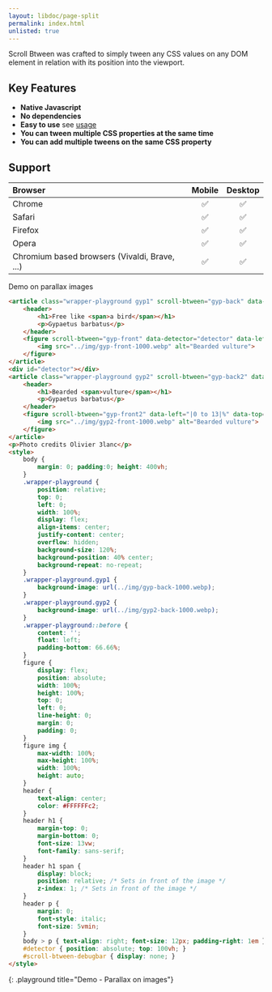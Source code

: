 ```yaml
---
layout: libdoc/page-split
permalink: index.html
unlisted: true
---
```


Scroll Btween was crafted to simply tween any CSS values on any DOM element in relation with its position into the viewport.

## Key Features

* **Native Javascript**
* **No dependencies**
* **Easy to use** see [usage](usage.html)
* **You can tween multiple CSS properties at the same time**
* **You can add multiple tweens on the same CSS property**

## Support

| Browser | Mobile | Desktop |
| :- | :-: | :-: |
| Chrome | ✅ | ✅ |
| Safari | ✅ | ✅ |
| Firefox | ✅  | ✅  |
| Opera | ✅ | ✅ |
| Chromium based browsers (Vivaldi, Brave, ...) | ✅ | ✅ |

Demo on parallax images

```html
<article class="wrapper-playground gyp1" scroll-btween="gyp-back" data-detector="detector" data-background-position="|70 to 30|% center">
    <header>
        <h1>Free like <span>a bird</span></h1>
        <p>Gypaetus barbatus</p>
    </header>
    <figure scroll-btween="gyp-front" data-detector="detector" data-left="|3 to -3|%" data-top="|0 to -20|%">
        <img src="../img/gyp-front-1000.webp" alt="Bearded vulture">
    </figure>
</article>
<div id="detector"></div>
<article class="wrapper-playground gyp2" scroll-btween="gyp-back2" data-background-position="|30 to 70|% center">
    <header>
        <h1>Bearded <span>vulture</span></h1>
        <p>Gypaetus barbatus</p>
    </header>
    <figure scroll-btween="gyp-front2" data-left="|0 to 13|%" data-top="|0 to -5|%">
        <img src="../img/gyp2-front-1000.webp" alt="Bearded vulture">
    </figure>
</article>
<p>Photo credits Olivier 3lanc</p>
<style>
    body {
        margin: 0; padding:0; height: 400vh;
    }
    .wrapper-playground {
        position: relative;
        top: 0;
        left: 0;
        width: 100%;
        display: flex;
        align-items: center;
        justify-content: center;
        overflow: hidden;
        background-size: 120%;
        background-position: 40% center;
        background-repeat: no-repeat;
    }
    .wrapper-playground.gyp1 {
        background-image: url(../img/gyp-back-1000.webp);
    }
    .wrapper-playground.gyp2 {
        background-image: url(../img/gyp2-back-1000.webp);
    }
    .wrapper-playground::before {
        content: '';
        float: left;
        padding-bottom: 66.66%;
    }
    figure {
        display: flex;
        position: absolute;
        width: 100%;
        height: 100%;
        top: 0;
        left: 0;
        line-height: 0;
        margin: 0;
        padding: 0;
    }
    figure img {
        max-width: 100%;
        max-height: 100%;
        width: 100%;
        height: auto;
    }
    header {
        text-align: center;
        color: #FFFFFFc2;
    }
    header h1 {
        margin-top: 0;
        margin-bottom: 0;
        font-size: 13vw;
        font-family: sans-serif;
    }
    header h1 span {
        display: block;
        position: relative; /* Sets in front of the image */
        z-index: 1; /* Sets in front of the image */
    }
    header p {
        margin: 0;
        font-style: italic;
        font-size: 5vmin;
    }
    body > p { text-align: right; font-size: 12px; padding-right: 1em }
    #detector { position: absolute; top: 100vh; }
    #scroll-btween-debugbar { display: none; }
</style>
```
{: .playground title="Demo - Parallax on images"}

